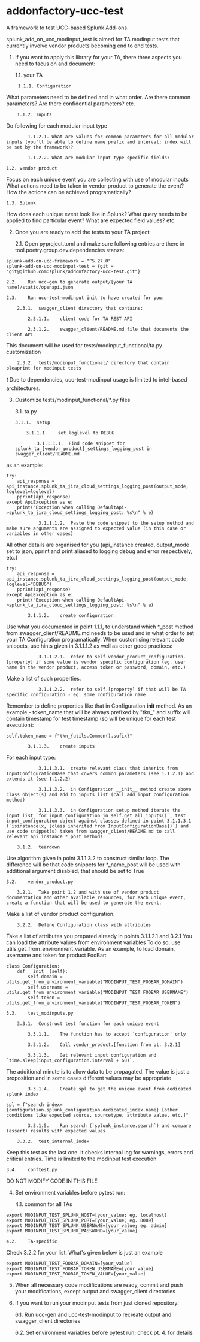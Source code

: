 # addonfactory-ucc-test
A framework to test UCC-based Splunk Add-ons.

splunk_add_on_ucc_modinput_test is aimed for TA modinput tests that currently involve vendor products becoming end to end tests.

1. If you want to apply this library for your TA, there three aspects you need to facus on and document:

    1.1. your TA 

        1.1.1. Configuration

What parameters need to be defined and in what order.
Are there common parameters?
Are there confidential parameters?
etc.

        1.1.2. Inputs

Do following for each modular input type

            1.1.2.1. What are values for common parameters for all modular inputs (you'll be able to define name prefix and interval; index will be set by the framework)?

            1.1.2.2. What are modular input type specific fields?

    1.2. vendor product

Focus on each unique event you are collecting with use of modular inputs
What actions need to be taken in vendor product to generate the event?
How the actions can be achieved programatically?

    1.3. Splunk

How does each unique event look like in Splunk?
What query needs to be applied to find particular event?
What are expected field values?
etc. 


2.  Once you are ready to add the tests to your TA project:

    2.1.    Open pyproject.toml and make sure following entries are there in tool.poetry.group.dev.dependencies stanza:
```
splunk-add-on-ucc-framework = "^5.27.0"
splunk-add-on-ucc-modinput-test = {git = "git@github.com:splunk/addonfactory-ucc-test.git"}
```

    2.2.    Run ucc-gen to generate output/[your TA name]/static/openapi.json

    2.3.    Run ucc-test-modinput init to have created for you:

        2.3.1.  swagger_client directory that contains:

            2.3.1.1.    client code for TA REST API

            2.3.1.2.    swagger_client/README.md file that documents the client API

This document will be used for tests/modinput_functional/ta.py customization

        2.3.2.  tests/modinput_functional/ directory that contain bleaprint for modinput tests

:exclamation: Due to dependencies, ucc-test-modinput usage is limited to intel-based architectures.

3.  Customize tests/modinput_functional/*.py files

    3.1.    ta.py

        3.1.1.  setup

            3.1.1.1.    set loglevel to DEBUG

                3.1.1.1.1.  Find code snippet for splunk_ta_[vendor_product]_settings_logging_post in swagger_client/README.md

as an example:
```
try:
    api_response = api_instance.splunk_ta_jira_cloud_settings_logging_post(output_mode, loglevel=loglevel)
    pprint(api_response)
except ApiException as e:
    print("Exception when calling DefaultApi->splunk_ta_jira_cloud_settings_logging_post: %s\n" % e)
```

                3.1.1.1.2.  Paste the code snippet to the setup method and make sure arguments are assigned to expected value (in this case or variables in other cases)

All other details are organised for you (api_instance created, output_mode set to json, pprint and print aliased to logging debug and error respectively, etc.)
```
try:
    api_response = api_instance.splunk_ta_jira_cloud_settings_logging_post(output_mode, loglevel="DEBUG")
    pprint(api_response)
except ApiException as e:
    print("Exception when calling DefaultApi->splunk_ta_jira_cloud_settings_logging_post: %s\n" % e)
```

            3.1.1.2.    create configuration

Use what you documented in point 1.1.1, to understand which *_post method from swagger_client/README.md needs to be used and in what order to set your TA Configuration programatically.
When customising relevant code snippets, use hints given in 3.1.1.1.2 as well as other good practices:

                3.1.1.2.1.  refer to self.vendor_product_configuration.[property] if some value is vendor specific configuration (eg. user name in the vendor product, access token or password, domain, etc.)
Make a list of such properties.

                3.1.1.2.2.  refer to self.[property] if that will be TA specific configuration - eg. some configuration name.
Remember to define properties like that in Configuration __init__ method. As an example - token_name that will be always prefixed by "tkn_" and suffix will contain timestamp for test timestamp (so will be unique for each test execution):
```
self.token_name = f"tkn_{utils.Common().sufix}"
```

            3.1.1.3.    create inputs

For each input type:

                3.1.1.3.1.  create relevant class that inherits from InputConfigurationBase that covers common parameters (see 1.1.2.1) and extends it (see 1.1.2.2)

                3.1.1.3.2.  in Configuration __init__ method create above class object(s) and add to inputs list (call add_input_configuration method)

                3.1.1.3.3.  in Configuration setup method iterate the input list `for input_configuration in self.get_all_inputs()`, test input_configuration object against classes defined in point 3.1.1.3.1 (`isinstance(x, [class inherited from InputConfigurationBase])`) and use code snippet(s) taken from swagger_client/README.md to call relevant api_instance *_post methods

        3.1.2.  teardown

Use algorithm given in point 3.1.1.3.2 to construct similar loop.
The difference will be that code snippets for *_name_post will be used with additional argument disabled, that should be set to True

    3.2.    vendor_product.py

        3.2.1.  Take point 1.2 and with use of vendor product documentation and other available resources, for each unique event, create a function that will be used to generate the event.
Make a list of vendor product configuration.

        3.2.2.  Define Configuration class with attributes

Take a list of attributes you prepared already in points 3.1.1.2.1 and 3.2.1
You can load the attribute values from environment variables
To do so, use utils.get_from_environment_variable. As an example, to load domain, username and token for product FooBar:
```
class Configuration:
    def __init__(self):
        self.domain = utils.get_from_environment_variable("MODINPUT_TEST_FOOBAR_DOMAIN")
        self.username = utils.get_from_environment_variable("MODINPUT_TEST_FOOBAR_USERNAME")
        self.token = utils.get_from_environment_variable("MODINPUT_TEST_FOOBAR_TOKEN")
```

    3.3.    test_modinputs.py

        3.3.1.  Construct test function for each unique event

            3.3.1.1.    The function has to accept `configuration` only

            3.3.1.2.    Call vendor_product.[function from pt. 3.2.1]

            3.3.1.3.    Get relevant input configuration and `time.sleep(input_configuration.interval + 60)`. 
The additional minute is to allow data to be propagated.
The value is just a proposition and in some cases different values may be appropriate

            3.3.1.4.    Create spl to get the unique event from dedicated splunk index

`spl = f"search index={configuration.splunk_configuration.dedicated_index.name} [other conditions like expected source, sourcetype, attribute value, etc.]"`

            3.3.1.5.    Run search (`splunk_instance.search`) and compare (assert) results with expected values

        3.3.2.  test_internal_index

Keep this test as the last one.
It checks internal log for warnings, errors and critical entries.
Time is limited to the modinput test execution

    3.4.    conftest.py

DO NOT MODIFY CODE IN THIS FILE

4. Set environment variables before pytest run:

    4.1.    common for all TAs

```
export MODINPUT_TEST_SPLUNK_HOST=[your_value; eg. localhost]
export MODINPUT_TEST_SPLUNK_PORT=[your_value; eg. 8089]
export MODINPUT_TEST_SPLUNK_USERNAME=[your_value; eg. admin]
export MODINPUT_TEST_SPLUNK_PASSWORD=[your_value]
```

    4.2.    TA-specific

Check 3.2.2 for your list. What's given below is just an example 
```
export MODINPUT_TEST_FOOBAR_DOMAIN=[your_value]
export MODINPUT_TEST_FOOBAR_TOKEN_USERNAME=[your_value]
export MODINPUT_TEST_FOOBAR_TOKEN_VALUE=[your_value]
```

5.  When all necessary code modifications are ready, commit and push your modifications, except output and swagger_client directories

6.  If you want to run your modinput tests from just cloned repository:

    6.1.    Run ucc-gen and ucc-test-modinput to recreate output and swagger_client directories

    6.2.    Set environment variables before pytest run; check pt. 4. for details
